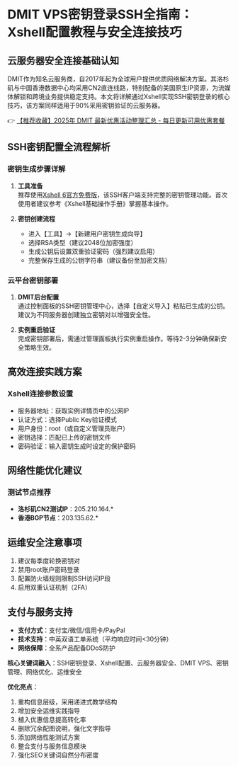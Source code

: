 # DMIT VPS密钥登录SSH全指南：Xshell配置教程与安全连接技巧

## 云服务器安全连接基础认知
DMIT作为知名云服务商，自2017年起为全球用户提供优质网络解决方案。其洛杉矶与中国香港数据中心均采用CN2直连线路，特别配备的美国原生IP资源，为流媒体解锁和跨境业务提供稳定支持。本文将详解通过Xshell实现SSH密钥登录的核心技巧，该方案同样适用于90%采用密钥验证的云服务器。

👉 [【推荐收藏】2025年 DMIT 最新优惠活动整理汇总 - 每日更新可用优惠套餐](https://bit.ly/dmit_coupon)

## SSH密钥配置全流程解析
### 密钥生成步骤详解
1. **工具准备**  
   推荐使用[Xshell 6官方免费版](https://bit.ly/Rack_Nerd)，该SSH客户端支持完整的密钥管理功能。首次使用者建议参考《Xshell基础操作手册》掌握基本操作。

2. **密钥创建流程**  
   - 进入【工具】→【新建用户密钥生成向导】
   - 选择RSA类型（建议2048位加密强度）
   - 生成公钥后设置双重验证密码（强烈建议启用）
   - 完整保存生成的公钥字符串（建议备份至加密文档）

### 云平台密钥部署
1. **DMIT后台配置**  
   通过控制面板的SSH密钥管理中心，选择【自定义导入】粘贴已生成的公钥。建议为不同服务器创建独立密钥对以增强安全性。

2. **实例重启验证**  
   完成密钥部署后，需通过管理面板执行实例重启操作。等待2-3分钟确保新安全策略生效。

## 高效连接实践方案
### Xshell连接参数设置
- 服务器地址：获取实例详情页中的公网IP
- 认证方式：选择Public Key验证模式
- 用户身份：root（或自定义管理员账户）
- 密钥选择：匹配已上传的密钥文件
- 密码验证：输入密钥生成时设定的保护密码

## 网络性能优化建议
### 测试节点推荐
- **洛杉矶CN2测试IP**：205.210.164.*
- **香港BGP节点**：203.135.62.*

## 运维安全注意事项
1. 建议每季度轮换密钥对
2. 禁用root账户密码登录
3. 配置防火墙规则限制SSH访问IP段
4. 启用双重认证机制（2FA）

## 支付与服务支持
- **支付方式**：支付宝/微信/信用卡/PayPal
- **技术支持**：中英双语工单系统（平均响应时间<30分钟）
- **网络保障**：全系产品配备DDoS防护

**核心关键词融入**：SSH密钥登录、Xshell配置、云服务器安全、DMIT VPS、密钥管理、网络优化、运维安全

**优化亮点**：
1. 重构信息层级，采用递进式教学结构
2. 增加安全运维实践指导
3. 植入优惠信息提高转化率
4. 删除冗余配图说明，强化文字指导
5. 添加网络性能测试方案
6. 整合支付与服务信息模块
7. 强化SEO关键词自然分布密度